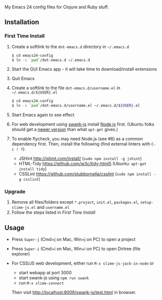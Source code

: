 
My Emacs 24 config files for Clojure and Ruby stuff.

## Installation

### First Time Install

1. Create a softlink to the `dot-emacs.d` directory in `~/.emacs.d`

   ```bash
   $ cd emacs24-config
   $ ln -s `pwd`/dot-emacs.d ~/.emacs.d
   ```

2. Start the GUI Emacs app - it will take time to download/install extensions

3. Quit Emacs

4. Create a softlink to the file `dot-emacs.d/username.el` in `~/.emacs.d/${USER}.el`

   ```bash
   $ cd emacs24-config
   $ ln -s `pwd`/dot-emacs.d/username.el ~/.emacs.d/${USER}.el
   ```

5. Start Emacs again to see effect

6. For web development using [swank-js](https://github.com/swank-js/swank-js)
install [Node.js](nodejs.org) first. (Ubuntu folks should get a
[newer version](https://launchpad.net/~chris-lea/+archive/node.js/)
than what `apt-get` gives.)

7. To enable flycheck, you may need Node.js (see #6) as a common dependency
first. Then, install the following (find external linters with `C-c ! ?`):
   * JSHint http://jshint.com/install/ (`sudo npm install -g jshint`)
   * HTML-Tidy https://github.com/w3c/tidy-html5 (Ubuntu: `apt-get install tidy`)
   * CSSLint https://github.com/stubbornella/csslint (`sudo npm install -g csslint`)


### Upgrade

1. Remove all files/folders except `*.project`, `init.el`, `packages.el`, `setup-slime-js.el` and `username.el`
2. Follow the steps listed in *First Time Install*

## Usage

* Press `Super-j` (Cmd+j on Mac, Win+j on PC) to open a project
* Press `Super-i` (Cmd+i on Mac, Win+i on PC) to open Dirtree (file explorer)
* For CSS/JS web development, either run `M-x slime-js-jack-in-node` or
   * start webapp at port 3000
   * start swank-js using `npm run swank`
   * run `M-x slime-connect`

   Then visit
   [http://localhost:8009/swank-js/test.html](http://localhost:8009/swank-js/test.html)
   in browser.

